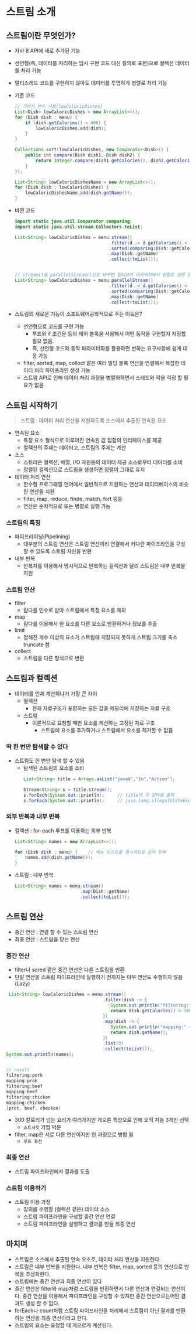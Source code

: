 # 스트림 소개

## 스트림이란 무엇인가?
* 자바 8 API에 새로 추가된 기능
* 선언형(즉, 데이터를 처리하는 임시 구현 코드 대신 질의로 표현)으로 컬렉션 데이터를 처리 가능
* 멀티스레드 코드를 구현하지 않아도 데이터를 투명하게 병렬로 처리 가능

* 기존 코드
    ```java
    // 가비지 변수 사용(lowCaloricDishes)
    List<Dish> lowCaloricDishes = new ArrayList<>();
    for (Dish dish : menu) {
        if (dish.getCalories() < 400) {
            lowCaloricDishes.add(dish);
        }
    }

    Collections.sort(lowCaloricDishes, new Comparator<Dish>() {
        public int compare(Dish dish1, Dish dish2) {
            return Integer.compare(dish1.getCalories(), dish2.getCalories());
        }
    });

    List<String> lowCaloricDishesName = new ArrayList<>();
    for (Dish dish : lowCaloricDishes) {
        lowCaloricDishesName.add(dish.getName());
    }
    ```
* 바뀐 코드
    ```java
    import static java.util.Comparator.comparing;
    import static java.util.stream.Collectors.toList;

    List<String> lowCaloricDishes = menu.stream()
                                        .filter(d -> d.getCalories() < 400)
                                        .sorted(comparing(Dish::getCalories))
                                        .map(Dish::getName)
                                        .collect(toList());
    

    // stream()을 parallelStream()으로 바꾸면 멀티코어 아키텍처에서 병렬로 실행 함
    List<String> lowCaloricDishes = menu.parallelStream()
                                        .filter(d -> d.getCalories() < 400)
                                        .sorted(comparing(Dish::getCalories))
                                        .map(Dish::getName)
                                        .collect(toList());
    ```
* 스트림의 새로운 기능이 소프트웨어공학적으로 주는 이득은?
    * 선언형으로 코드를 구현 가능
        * 루프와 if 조건문 등의 제어 블록을 사용해서 어떤 동작을 구현할지 지정할 필요 없음.
        * 즉, 선언형 코드와 동작 파라미터화를 활용하면 변하는 요구사항에 쉽게 대응 가능
    * filter, sorted, map, colloct 같은 여러 빌딩 블록 연산을 연결해서 복잡한 데이터 처리 파이프라인 생성 가능
    * 스트림 API로 인해 데이터 처리 과정을 병렬화하면서 스레드와 락을 걱정 할 필요가 없음

## 스트림 시작하기
> 스트림 : 데이터 처리 연산을 지원하도록 소스에서 추출된 연속된 요소

* 연속된 요소
    * 특정 요소 형식으로 이루어진 연속된 값 집합의 인터페이스를 제공
    * 컬렉션의 주제는 데이터고, 스트림의 주제는 계산
* 소스
    * 스트리은 컬렉션, 배열, I/O 자원등의 데이터 제공 소스로부터 데이터를 소비
    * 정렬된 컬렉션으로 스트림을 생성하면 정렬이 그대로 유지
* 데이터 처리 연산
    * 한수형 프로그래밍 언어에서 일반적으로 지원하는 연산과 데이터베이스의 비슷한 연산을 지원
    * filter, map, reduce, finde, match, fort 등등
    * 연산은 순차적으로 또는 병렬로 실행 가능

### 스트림의 특징
* 파이프라이닝(Pipelining)
    * 대부분의 스트림 연산은 스트림 연산끼리 연결해서 커다란 파이프라인을 구성할 수 있도록 스트림 자신을 반환
* 내부 반복
    * 반복자를 이용해서 명시적으로 반복하는 컬렉션과 달리 스트림은 내부 반복을 지원

### 스트림 연산
* filter
    * 람다를 인수로 받아 스트림에서 특정 요소를 제외
* map
    * 람다를 이용해서 한 요소를 다른 요소로 반환하거나 정보를 추출
* limit
    * 정해진 개수 이상의 요소가 스트림에 저장되지 못하게 스트림 크기를 축소 truncate 함
* collect
    * 스트림을 다른 형식으로 변환

## 스트림과 컬렉션
* 데이터를 언제 계산하냐가 가장 큰 차이
    * 컬렉션
        * 현재 자료구조가 포함하는 모든 값을 메모리에 저장하는 자료 구조
    * 스트림
        * 이론적으로 요청할 때만 요소를 계산하는 고정된 자료 구조
            * 스트림에 요소를 추가하거나 스트림에서 요소를 제거할 수 없음
        
### 딱 한 번만 탐색할 수 있다
* 스트림도 한 번만 탐색 할 수 있음
    * 탐색된 스트림의 요소를 소비
        ```java
        List<String> title = Arrays.asList("java8","In","Action");

        Stream<String> s = title.stream();
        s.forEach(System.out::println);     // title의 각 단어를 출력
        s.forEach(System.out::println);     // java.lang.illegalStateException(스트림이 이미 소비되었거나 닫힘) 발생
        ```

### 외부 반복과 내부 반복
* 컬렉션 : for-each 루프를 이용하는 외부 반복
    ```java
    List<String> names = new ArrayList<>();

    for (Dish dish : menu) {    // 메뉴 리스트를 명시적으로 순차 반복
        names.add(dish.getName());
    }
    ```
* 스트림 : 내부 반복
    ```java
    List<String> names = menu.stream()
                             .map(Dish::getName)
                             .collect(toList());
    ```
## 스트림 연산
* 중간 연산 : 연결 할 수 있는 스트림 연산
* 최종 연산 : 스트림을 닫는 연산

### 중간 연산
* filter나 sored 같은 중간 연산은 다른 스트림을 반환
* 단말 연산을 스트림 파이프라인에 실행하기 전까지는 아무 연산도 수행하지 않음(Lazy)
```java
 List<String> lowCaloricDishes = menu.stream()
                                     .filter(dish -> {
                                        System.out.println("filtering:" + dish.getName())
                                        return dish.getCalories() > 300
                                     })
                                     .map(dish -> {
                                        System.out.println("mapping:" + dish.getName())
                                        return dish.getName();
                                     })
                                     .list(3)
                                     .collect(toList());
System.out.println(names);


// result
filtering:pork
mapping:prok
filtering:beef
mapping:beef
filtering:chicken
mapping:chicken
[prot, beef, checken]
```

* 300 칼로리가 넘는 요리가 여러개지만 게으른 특성으로 인해 오직 처음 3개만 선택
    * `쇼트서킷` 기법 덕분
* filter, map은 서로 다른 연산이지만 한 과정으로 병합 됨
    * `루프 퓨전`

### 최종 연산
* 스트림 파이프라인에서 결과를 도출

### 스트림 이용하기
* 스트림 이용 과정
    * 질의를 수행할 (컬렉션 같은) 데이터 소스
    * 스트림 파이프라인을 구성할 중간 연산 연결
    * 스트림 파이프라인을 실행하고 결과를 만들 최종 연산

## 마치며
* 스트림은 소스에서 추출된 연속 요소로, 데이터 처리 연산을 지원한다.
* 스트림은 내부 반복을 지원한다. 내부 반복은 filter, map, sorted 등의 연산으로 반복을 추상화한다.
* 스트림에는 중간 연산과 최종 연산이 있다
* 중간 연산은 filter와 map처럼 스트림을 반환하면서 다른 연산과 연결되는 연산이다. 중간 연산을 이용해서 파이프라인을 구성할 수 있지만 중간 연산으로는어떤 결과도 생성 할 수 없다.
* forEach나 count처럼 스트림 파이프라인을 처리해서 스트림이 아닌 결과를 반환하는 연산을 최종 연산이라고 한다.
* 스트림의 요소는 요청할 때 게으르게 계산된다.